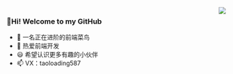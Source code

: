<img align="right" src="https://github-readme-stats.vercel.app/api?username=TaoLoading&show_icons=true">

### 👋Hi! Welcome to my GitHub
- 👀 一名正在进阶的前端菜鸟
- 🌱 热爱前端开发
- 😃 希望认识更多有趣的小伙伴
- 📫 VX：taoloading587

